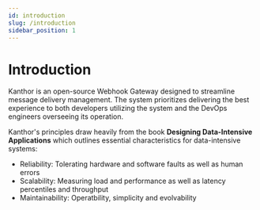 ```yaml
---
id: introduction
slug: /introduction
sidebar_position: 1
---
```


# Introduction

Kanthor is an open-source Webhook Gateway designed to streamline message delivery management. The system prioritizes delivering the best experience to both developers utilizing the system and the DevOps engineers overseeing its operation.

Kanthor's principles draw heavily from the book **Designing Data-Intensive Applications** which outlines essential characteristics for data-intensive systems:

- Reliability: Tolerating hardware and software faults as well as human errors
- Scalability: Measuring load and performance as well as latency percentiles and throughput
- Maintainability: Operatbility, simplicity and evolvability
